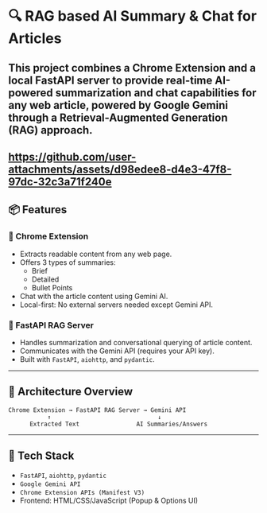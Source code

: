 # 🔍 RAG based AI Summary & Chat for Articles

This project combines a **Chrome Extension** and a **local FastAPI server** to provide real-time AI-powered summarization and chat capabilities for any web article, powered by **Google Gemini** through a **Retrieval-Augmented Generation (RAG)** approach.
---
https://github.com/user-attachments/assets/d98edee8-d4e3-47f8-97dc-32c3a71f240e
---

## 📦 Features

### 🔹 Chrome Extension
- Extracts readable content from any web page.
- Offers 3 types of summaries:
  - Brief
  - Detailed
  - Bullet Points
- Chat with the article content using Gemini AI.
- Local-first: No external servers needed except Gemini API.

### 🔹 FastAPI RAG Server
- Handles summarization and conversational querying of article content.
- Communicates with the Gemini API (requires your API key).
- Built with `FastAPI`, `aiohttp`, and `pydantic`.

---

## 🧠 Architecture Overview

```text
Chrome Extension → FastAPI RAG Server → Gemini API
           ↑                              ↓
      Extracted Text                AI Summaries/Answers
```

---

## 🧰 Tech Stack

- `FastAPI`, `aiohttp`, `pydantic`
- `Google Gemini API`
- `Chrome Extension APIs (Manifest V3)`
- Frontend: HTML/CSS/JavaScript (Popup & Options UI)
